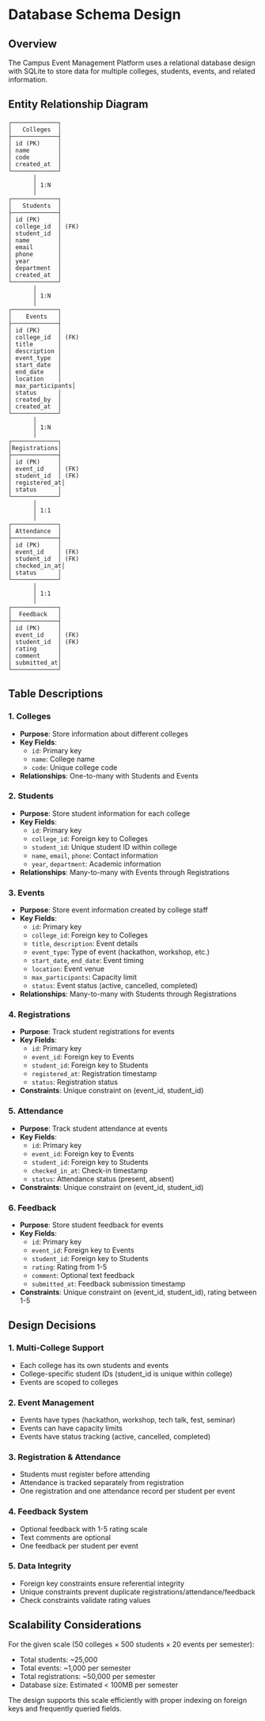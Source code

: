 # Database Schema Design

## Overview
The Campus Event Management Platform uses a relational database design with SQLite to store data for multiple colleges, students, events, and related information.

## Entity Relationship Diagram

```
┌─────────────┐
│   Colleges  │
├─────────────┤
│ id (PK)     │
│ name        │
│ code        │
│ created_at  │
└─────────────┘
       │
       │ 1:N
       │
┌─────────────┐
│   Students  │
├─────────────┤
│ id (PK)     │
│ college_id  │ (FK)
│ student_id  │
│ name        │
│ email       │
│ phone       │
│ year        │
│ department  │
│ created_at  │
└─────────────┘
       │
       │ 1:N
       │
┌─────────────┐
│    Events   │
├─────────────┤
│ id (PK)     │
│ college_id  │ (FK)
│ title       │
│ description │
│ event_type  │
│ start_date  │
│ end_date    │
│ location    │
│ max_participants│
│ status      │
│ created_by  │
│ created_at  │
└─────────────┘
       │
       │ 1:N
       │
┌─────────────┐
│Registrations│
├─────────────┤
│ id (PK)     │
│ event_id    │ (FK)
│ student_id  │ (FK)
│ registered_at│
│ status      │
└─────────────┘
       │
       │ 1:1
       │
┌─────────────┐
│ Attendance  │
├─────────────┤
│ id (PK)     │
│ event_id    │ (FK)
│ student_id  │ (FK)
│ checked_in_at│
│ status      │
└─────────────┘
       │
       │ 1:1
       │
┌─────────────┐
│  Feedback   │
├─────────────┤
│ id (PK)     │
│ event_id    │ (FK)
│ student_id  │ (FK)
│ rating      │
│ comment     │
│ submitted_at│
└─────────────┘
```

## Table Descriptions

### 1. Colleges
- **Purpose**: Store information about different colleges
- **Key Fields**: 
  - `id`: Primary key
  - `name`: College name
  - `code`: Unique college code
- **Relationships**: One-to-many with Students and Events

### 2. Students
- **Purpose**: Store student information for each college
- **Key Fields**:
  - `id`: Primary key
  - `college_id`: Foreign key to Colleges
  - `student_id`: Unique student ID within college
  - `name`, `email`, `phone`: Contact information
  - `year`, `department`: Academic information
- **Relationships**: Many-to-many with Events through Registrations

### 3. Events
- **Purpose**: Store event information created by college staff
- **Key Fields**:
  - `id`: Primary key
  - `college_id`: Foreign key to Colleges
  - `title`, `description`: Event details
  - `event_type`: Type of event (hackathon, workshop, etc.)
  - `start_date`, `end_date`: Event timing
  - `location`: Event venue
  - `max_participants`: Capacity limit
  - `status`: Event status (active, cancelled, completed)
- **Relationships**: Many-to-many with Students through Registrations

### 4. Registrations
- **Purpose**: Track student registrations for events
- **Key Fields**:
  - `id`: Primary key
  - `event_id`: Foreign key to Events
  - `student_id`: Foreign key to Students
  - `registered_at`: Registration timestamp
  - `status`: Registration status
- **Constraints**: Unique constraint on (event_id, student_id)

### 5. Attendance
- **Purpose**: Track student attendance at events
- **Key Fields**:
  - `id`: Primary key
  - `event_id`: Foreign key to Events
  - `student_id`: Foreign key to Students
  - `checked_in_at`: Check-in timestamp
  - `status`: Attendance status (present, absent)
- **Constraints**: Unique constraint on (event_id, student_id)

### 6. Feedback
- **Purpose**: Store student feedback for events
- **Key Fields**:
  - `id`: Primary key
  - `event_id`: Foreign key to Events
  - `student_id`: Foreign key to Students
  - `rating`: Rating from 1-5
  - `comment`: Optional text feedback
  - `submitted_at`: Feedback submission timestamp
- **Constraints**: Unique constraint on (event_id, student_id), rating between 1-5

## Design Decisions

### 1. Multi-College Support
- Each college has its own students and events
- College-specific student IDs (student_id is unique within college)
- Events are scoped to colleges

### 2. Event Management
- Events have types (hackathon, workshop, tech talk, fest, seminar)
- Events can have capacity limits
- Events have status tracking (active, cancelled, completed)

### 3. Registration & Attendance
- Students must register before attending
- Attendance is tracked separately from registration
- One registration and one attendance record per student per event

### 4. Feedback System
- Optional feedback with 1-5 rating scale
- Text comments are optional
- One feedback per student per event

### 5. Data Integrity
- Foreign key constraints ensure referential integrity
- Unique constraints prevent duplicate registrations/attendance/feedback
- Check constraints validate rating values

## Scalability Considerations

For the given scale (50 colleges × 500 students × 20 events per semester):
- Total students: ~25,000
- Total events: ~1,000 per semester
- Total registrations: ~50,000 per semester
- Database size: Estimated < 100MB per semester

The design supports this scale efficiently with proper indexing on foreign keys and frequently queried fields.
